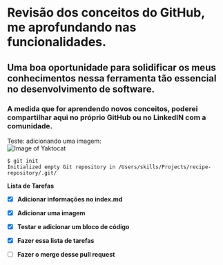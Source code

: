 # Revisão dos conceitos do GitHub, me aprofundando nas funcionalidades.

## Uma boa oportunidade para solidificar os meus conhecimentos nessa ferramenta tão essencial no desenvolvimento de software.

### A medida que for aprendendo novos conceitos, poderei compartilhar aqui no próprio GitHub ou no LinkedIN com a comunidade.

Teste:
adicionando uma imagem: 
<br>
![Image of Yaktocat](https://octodex.github.com/images/yaktocat.png)

```
$ git init
Initialized empty Git repository in /Users/skills/Projects/recipe-repository/.git/
```
<strong>Lista de Tarefas<strong/>
  - [x] Adicionar informações no index.md
  - [x] Adicionar uma imagem
  - [x] Testar e adicionar um bloco de código
  - [x] Fazer essa lista de tarefas
  - [ ] Fazer o merge desse pull request
  

